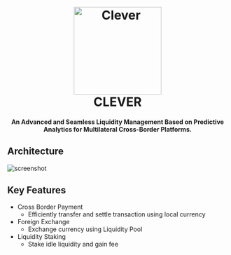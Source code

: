 <h1 align="center">
  <br>
  <a href="http://3.23.23.175:3000"><img src="https://github.com/gatotkaca-team/clever/blob/main/images/logo.png" alt="Clever" width="200"></a>
  <br>
  CLEVER
  <br>
</h1>

<h4 align="center">An Advanced and Seamless Liquidity Management Based on Predictive Analytics for Multilateral Cross-Border Platforms​.</h4>

## Architecture
![screenshot](https://github.com/gatotkaca-team/clever/blob/main/images/architecture.png)

## Key Features

* Cross Border Payment 
  - Efficiently transfer and settle transaction using local currency
* Foreign Exchange
  - Exchange currency using Liquidity Pool
* Liquidity Staking
  - Stake idle liquidity and gain fee

